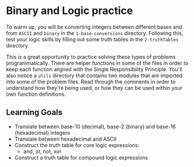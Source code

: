 # Binary and Logic practice

To warm up, you will be converting integers between different bases and from
`ASCII` and `binary` in the `1-base-conversions` directory. Following this, test
your logic skills by filling out some truth tables in the `2-truthTables`
directory.

This is a great opportunity to practice solving these types of problems
programmatically. There are helper functions in some of the files in order to
keep each function aligned with the Single Responsibility Principle. You'll also
notice a `utils` directory that contains two modules that are imported into some
of the problem files. Read through the comments in order to understand how
they're being used, or how they can be used within your own function
definitions.

## Learning Goals

- Translate between base-10 (decimal), base-2 (binary) and base-16
  (hexadecimal) integers
- Translate between hexadecimal and ASCII
- Construct the truth table for core logic expressions:
  - and, or, not, xor
- Construct a truth table for compound logic expressions
